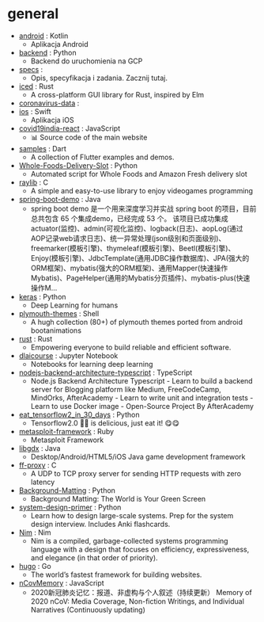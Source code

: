# general
- [android](https://github.com/ProteGO-app/android) : Kotlin
  - Aplikacja Android
- [backend](https://github.com/ProteGO-app/backend) : Python
  - Backend do uruchomienia na GCP
- [specs](https://github.com/ProteGO-app/specs) : 
  - Opis, specyfikacja i zadania. Zacznij tutaj.
- [iced](https://github.com/hecrj/iced) : Rust
  - A cross-platform GUI library for Rust, inspired by Elm
- [coronavirus-data](https://github.com/nychealth/coronavirus-data) : 
- [ios](https://github.com/ProteGO-app/ios) : Swift
  - Aplikacja iOS
- [covid19india-react](https://github.com/covid19india/covid19india-react) : JavaScript
  - 📊 Source code of the main website
- [samples](https://github.com/flutter/samples) : Dart
  - A collection of Flutter examples and demos.
- [Whole-Foods-Delivery-Slot](https://github.com/pcomputo/Whole-Foods-Delivery-Slot) : Python
  - Automated script for Whole Foods and Amazon Fresh delivery slot
- [raylib](https://github.com/raysan5/raylib) : C
  - A simple and easy-to-use library to enjoy videogames programming
- [spring-boot-demo](https://github.com/xkcoding/spring-boot-demo) : Java
  - spring boot demo 是一个用来深度学习并实战 spring boot 的项目，目前总共包含 65 个集成demo，已经完成 53 个。 该项目已成功集成 actuator(监控)、admin(可视化监控)、logback(日志)、aopLog(通过AOP记录web请求日志)、统一异常处理(json级别和页面级别)、freemarker(模板引擎)、thymeleaf(模板引擎)、Beetl(模板引擎)、Enjoy(模板引擎)、JdbcTemplate(通用JDBC操作数据库)、JPA(强大的ORM框架)、mybatis(强大的ORM框架)、通用Mapper(快速操作Mybatis)、PageHelper(通用的Mybatis分页插件)、mybatis-plus(快速操作M…
- [keras](https://github.com/keras-team/keras) : Python
  - Deep Learning for humans
- [plymouth-themes](https://github.com/adi1090x/plymouth-themes) : Shell
  - A hugh collection (80+) of plymouth themes ported from android bootanimations
- [rust](https://github.com/rust-lang/rust) : Rust
  - Empowering everyone to build reliable and efficient software.
- [dlaicourse](https://github.com/lmoroney/dlaicourse) : Jupyter Notebook
  - Notebooks for learning deep learning
- [nodejs-backend-architecture-typescript](https://github.com/afteracademy/nodejs-backend-architecture-typescript) : TypeScript
  - Node.js Backend Architecture Typescript - Learn to build a backend server for Blogging platform like Medium, FreeCodeCamp, MindOrks, AfterAcademy - Learn to write unit and integration tests - Learn to use Docker image - Open-Source Project By AfterAcademy
- [eat_tensorflow2_in_30_days](https://github.com/lyhue1991/eat_tensorflow2_in_30_days) : Python
  - Tensorflow2.0 🍎🍊 is delicious, just eat it! 😋😋
- [metasploit-framework](https://github.com/rapid7/metasploit-framework) : Ruby
  - Metasploit Framework
- [libgdx](https://github.com/libgdx/libgdx) : Java
  - Desktop/Android/HTML5/iOS Java game development framework
- [ff-proxy](https://github.com/TimeToogo/ff-proxy) : C
  - A UDP to TCP proxy server for sending HTTP requests with zero latency
- [Background-Matting](https://github.com/senguptaumd/Background-Matting) : Python
  - Background Matting: The World is Your Green Screen
- [system-design-primer](https://github.com/donnemartin/system-design-primer) : Python
  - Learn how to design large-scale systems. Prep for the system design interview. Includes Anki flashcards.
- [Nim](https://github.com/nim-lang/Nim) : Nim
  - Nim is a compiled, garbage-collected systems programming language with a design that focuses on efficiency, expressiveness, and elegance (in that order of priority).
- [hugo](https://github.com/gohugoio/hugo) : Go
  - The world’s fastest framework for building websites.
- [nCovMemory](https://github.com/2019ncovmemory/nCovMemory) : JavaScript
  - 2020新冠肺炎记忆：报道、非虚构与个人叙述（持续更新） Memory of 2020 nCoV: Media Coverage, Non-fiction Writings, and Individual Narratives (Continuously updating)
